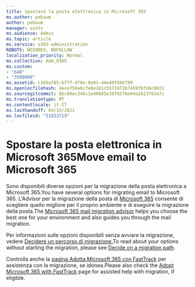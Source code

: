 ```yaml
---
title: Spostare la posta elettronica in Microsoft 365
ms.author: pebaum
author: pebaum
manager: scotv
ms.audience: Admin
ms.topic: article
ms.service: o365-administration
ROBOTS: NOINDEX, NOFOLLOW
localization_priority: Normal
ms.collection: Adm_O365
ms.custom:
- "640"
- "3500008"
ms.assetid: c360a785-bfff-4f8a-9a91-44e40f696799
ms.openlocfilehash: 4ace759a6cfe6e161c5572472b7459f8fd4c6021
ms.sourcegitcommit: 8bc60ec34bc1e40685e3976576e04a2623f63a7c
ms.translationtype: MT
ms.contentlocale: it-IT
ms.lasthandoff: 04/15/2021
ms.locfileid: "51823719"
---
```

# <a name="move-email-to-microsoft-365"></a><span data-ttu-id="61cca-102">Spostare la posta elettronica in Microsoft 365</span><span class="sxs-lookup"><span data-stu-id="61cca-102">Move email to Microsoft 365</span></span>

<span data-ttu-id="61cca-103">Sono disponibili diverse opzioni per la migrazione della posta elettronica a Microsoft 365.</span><span class="sxs-lookup"><span data-stu-id="61cca-103">You have several options for migrating email to Microsoft 365.</span></span> <span data-ttu-id="61cca-104">L'Advisor per la migrazione della posta di [Microsoft 365](https://aka.ms/alchemyinsight-mailmigrationadvisor) consente di scegliere quello migliore per il proprio ambiente e di eseguire la migrazione della posta.</span><span class="sxs-lookup"><span data-stu-id="61cca-104">The [Microsoft 365 mail migration advisor](https://aka.ms/alchemyinsight-mailmigrationadvisor) helps you choose the best one for your environment and also guides you through the mail migration.</span></span>
  
<span data-ttu-id="61cca-105">Per informazioni sulle opzioni disponibili senza avviare la migrazione, vedere [Decidere un percorso di migrazione.](https://docs.microsoft.com/Exchange/mailbox-migration/decide-on-a-migration-path)</span><span class="sxs-lookup"><span data-stu-id="61cca-105">To read about your options without starting the migration, please see [Decide on a migration path](https://docs.microsoft.com/Exchange/mailbox-migration/decide-on-a-migration-path).</span></span>

<span data-ttu-id="61cca-106">Controlla anche la [pagina Adotta Microsoft 365 con FastTrack](https://www.microsoft.com/fasttrack/microsoft-365/office-365) per assistenza con la migrazione, se idonea.</span><span class="sxs-lookup"><span data-stu-id="61cca-106">Please also check the [Adopt Microsoft 365 with FastTrack](https://www.microsoft.com/fasttrack/microsoft-365/office-365) page for assisted help with migration, if eligible.</span></span>
  